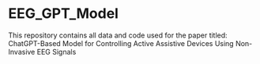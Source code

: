 # EEG_GPT_Model
This repository contains all data and code used for the paper titled: ChatGPT-Based Model for Controlling Active Assistive Devices Using Non-  Invasive EEG Signals 
